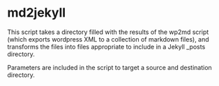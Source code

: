 # md2jekyll

This script takes a directory filled with the results of the wp2md script (which exports wordpress XML to a collection of markdown files), and transforms the files into files appropriate to include in a Jekyll _posts directory.

Parameters are included in the script to target a source and destination directory.